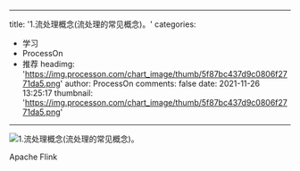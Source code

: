 
---
title: '1.流处理概念(流处理的常见概念)。'
categories: 
 - 学习
 - ProcessOn
 - 推荐
headimg: 'https://img.processon.com/chart_image/thumb/5f87bc437d9c0806f2771da5.png'
author: ProcessOn
comments: false
date: 2021-11-26 13:25:17
thumbnail: 'https://img.processon.com/chart_image/thumb/5f87bc437d9c0806f2771da5.png'
---

<div>   
<img class="thumb" alt="1.流处理概念(流处理的常见概念)。" src="https://img.processon.com/chart_image/thumb/5f87bc437d9c0806f2771da5.png" referrerpolicy="no-referrer">
<p>Apache Flink</p>  
</div>
            